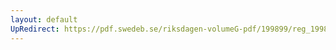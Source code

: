 ```yaml
---
layout: default
UpRedirect: https://pdf.swedeb.se/riksdagen-volumeG-pdf/199899/reg_199899/reg_199899_0191.pdf
---
```

